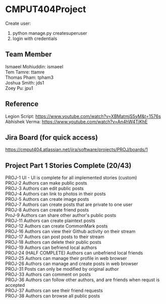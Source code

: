 # CMPUT404Project

Create user:
1. python manage.py createsuperuser
2. login with credentials

## Team Member
Ismaeel Mohiuddin: ismaeel\
Tem Tamre: ttamre\
Thomas Pham: tpham3\
Joshua Smith: jds1\
Zoey Pu: jpu1

## Reference
Legion Script: https://www.youtube.com/watch?v=XBMatmjS5yM&t=1576s \
Abhishek Verma: https://www.youtube.com/watch?v=An4hW4TjKhE

## Jira Board (for quick access)
https://cmput404.atlassian.net/jira/software/projects/PROJ/boards/1 

## Project Part 1 Stories Complete (20/43)
PROJ-1 UI - UI is complete for all implemented stories (custom)\
PROJ-2 Authors can make public posts\
PROJ-3 Authors can edit public posts\
PROJ-4 Authors can link to photos in their posts\
PROJ-5 Authors can create image posts\
PROJ-7 Authors can create posts that are private to one user\
PROJ-8 Authors can create friend posts\
ProJ-9 Authors can share other author's public posts\
PROJ-11 Authors can create plaintext posts\
PROJ-12 Authors can create CommonMark posts\
PROJ-16 Authors can view their Github activity on their stream\
PROJ-17 Authors can post posts to their stream\
PROJ-18 Authors can delete their public posts\
PROJ-19 Authors can befriend local authors\
PROJ-24 (HALF COMPLETE) Authors can unbefriend local friends\
PROJ-25 Authors can manage their profile in web browser\
PROJ-26 Authors can manage and create posts in web browser\
PROJ-31 Posts can only be modified by original author\
PROJ-33 Authors can comment on posts\
PROJ-36 Authors can follow other authors, and are friends when requst is accepted\
PROJ-37 Authors can see their friend requests\
PROJ-38 Authors can browse all public posts
